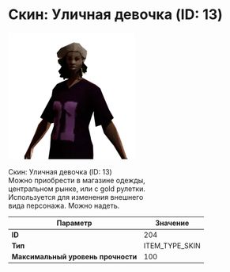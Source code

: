 # Скин: Уличная девочка (ID: 13)

![Item Image](../img/204.webp?raw=true)

Скин: Уличная девочка (ID: 13)<br>Можно приобрести в магазине одежды,<br>центральном рынке, или с gold рулетки.<br>Используется для изменения внешнего<br>вида персонажа. Можно надеть.


| Параметр | Значение |
|----------|----------|
| **ID** | 204 |
| **Тип** | ITEM_TYPE_SKIN |
| **Максимальный уровень прочности** | 100 |

